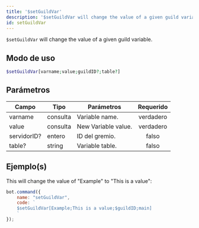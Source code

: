 ```yaml
---
title: '$setGuildVar'
description: '$setGuildVar will change the value of a given guild variable.'
id: setGuildVar
---
```


`$setGuildVar` will change the value of a given guild variable.

## Modo de uso

```php
$setGuildVar[varname;value;guildID?;table?]
```

## Parámetros

| Campo       | Tipo     | Parámetros          | Requerido |
| ----------- | -------- | ------------------- |:---------:|
| varname     | consulta | Variable name.      | verdadero |
| value       | consulta | New Variable value. | verdadero |
| servidorID? | entero   | ID del gremio.      |   falso   |
| table?      | string   | Variable table.     |   falso   |

## Ejemplo(s)

This will change the value of "Example" to "This is a value":

```javascript
bot.command({
    name: "setGuildVar",
    code: `
    $setGuildVar[Example;This is a value;$guildID;main]
    `
});
```